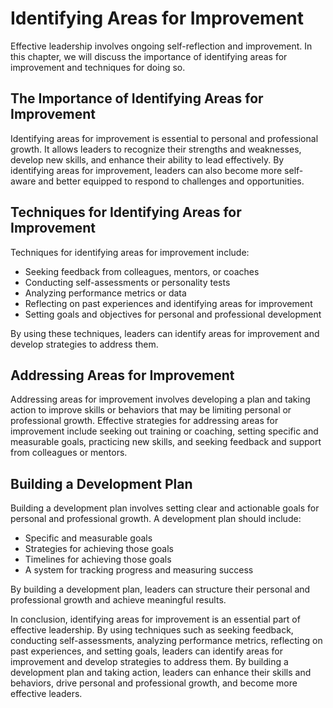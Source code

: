 Identifying Areas for Improvement
===============================================================================

Effective leadership involves ongoing self-reflection and improvement. In this chapter, we will discuss the importance of identifying areas for improvement and techniques for doing so.

The Importance of Identifying Areas for Improvement
---------------------------------------------------

Identifying areas for improvement is essential to personal and professional growth. It allows leaders to recognize their strengths and weaknesses, develop new skills, and enhance their ability to lead effectively. By identifying areas for improvement, leaders can also become more self-aware and better equipped to respond to challenges and opportunities.

Techniques for Identifying Areas for Improvement
------------------------------------------------

Techniques for identifying areas for improvement include:

* Seeking feedback from colleagues, mentors, or coaches
* Conducting self-assessments or personality tests
* Analyzing performance metrics or data
* Reflecting on past experiences and identifying areas for improvement
* Setting goals and objectives for personal and professional development

By using these techniques, leaders can identify areas for improvement and develop strategies to address them.

Addressing Areas for Improvement
--------------------------------

Addressing areas for improvement involves developing a plan and taking action to improve skills or behaviors that may be limiting personal or professional growth. Effective strategies for addressing areas for improvement include seeking out training or coaching, setting specific and measurable goals, practicing new skills, and seeking feedback and support from colleagues or mentors.

Building a Development Plan
---------------------------

Building a development plan involves setting clear and actionable goals for personal and professional growth. A development plan should include:

* Specific and measurable goals
* Strategies for achieving those goals
* Timelines for achieving those goals
* A system for tracking progress and measuring success

By building a development plan, leaders can structure their personal and professional growth and achieve meaningful results.

In conclusion, identifying areas for improvement is an essential part of effective leadership. By using techniques such as seeking feedback, conducting self-assessments, analyzing performance metrics, reflecting on past experiences, and setting goals, leaders can identify areas for improvement and develop strategies to address them. By building a development plan and taking action, leaders can enhance their skills and behaviors, drive personal and professional growth, and become more effective leaders.
